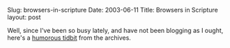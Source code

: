 Slug: browsers-in-scripture
Date: 2003-06-11
Title: Browsers in Scripture
layout: post

Well, since I&#39;ve been so busy lately, and have not been blogging as I ought, here&#39;s a <a href="http://www.redmonk.net/1872">humorous tidbit</a> from the archives.
